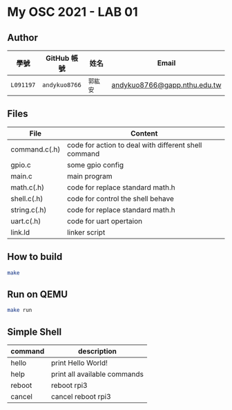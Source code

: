 # My OSC 2021 - LAB 01

## Author

| 學號 | GitHub 帳號 | 姓名 | Email |
| --- | ----------- | --- | --- |
|`L091197`| `andykuo8766` | `郭紘安` | andykuo8766@gapp.nthu.edu.tw |

## Files
| File          | Content                                               | 
| --------------| ----------------------------------------------------- | 
| command.c(.h) | code for action to deal with different shell command  |
| gpio.c        | some gpio config                                      |
| main.c        | main program                                          |
| math.c(.h)    | code for replace standard math.h                      |
| shell.c(.h)   | code for control the shell behave                     |
| string.c(.h)  | code for replace standard math.h                      |
| uart.c(.h)    | code for uart opertaion                               |
| link.ld       | linker script                                         |

## How to build
```bash
make
```
## Run on QEMU
```bash
make run
```
## Simple Shell
| command   | description                   | 
| ----------| ----------------------------- | 
| hello     | print Hello World!            |
| help      | print all available commands  |
| reboot    | reboot rpi3                   |
| cancel    | cancel reboot rpi3            |
